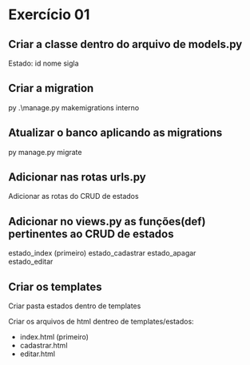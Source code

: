 
# Exercício 01

## Criar a classe dentro do arquivo de models.py 
Estado:
id 
nome 
sigla

## Criar a migration 
py .\manage.py makemigrations interno

## Atualizar o banco aplicando as migrations
py manage.py migrate

## Adicionar nas rotas urls.py
Adicionar as rotas do CRUD de estados
## Adicionar no views.py as funções(def) pertinentes ao CRUD de estados
estado_index (primeiro)
estado_cadastrar
estado_apagar   
estado_editar
## Criar os templates
Criar pasta estados dentro de templates

Criar os arquivos de html dentreo de templates/estados:
- index.html (primeiro)
- cadastrar.html
- editar.html